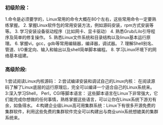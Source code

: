 ### 初级阶段：

1.命令是必须要学的，Linux常用的命令大概在80个左右，这些常用命令一定要熟练掌握。
2. 掌握Linux软件包的常用安装方法，例如源码安装，rpm方式安装等等。
3. 学习安装设备驱动程序（比如网卡、显卡驱动）
4. 熟悉Grub/Lilo引导程序及简单的修复操作。
5. 熟悉Linux文件系统和目录结构以及linux基本运行原理。
6. 掌握vi，gcc，gdb等常用编辑器，编译器，调试器。
7. 理解Shell别名、管道、I/O重定向、输入和输出以及shell简单脚本编程。
8. 学习Linux环境下的网络基本组建。

### 高级阶段:

1:尝试阅读Linux内核源码：
2:尝试编译安装和调试自己的Linux内核：
在阅读源码了解了Linux底层的运行原理后，完全可以编译一个适合自己的Linux系统来。
3:深入学习Shell， Perl，CGI等脚本语言：
这些脚本语言在Linux下非常强大，它们能完成你想做的任何事情，熟练掌握这些语言，可以让你在Linux系统下游刃有余，如鱼得水。
4:构建企业级Linux高可用集群系统：Linux下有很多开源免费的集群软件，利用这些免费的集群软件完全可以构建出与商业unix系统想媲美的集群系统来。
